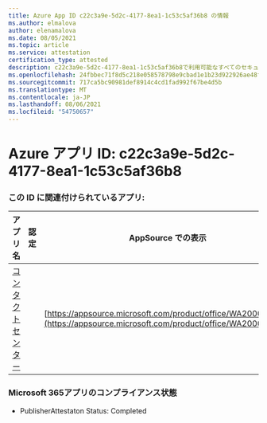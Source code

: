 ```yaml
---
title: Azure App ID c22c3a9e-5d2c-4177-8ea1-1c53c5af36b8 の情報
ms.author: elmalova
author: elenamalova
ms.date: 08/05/2021
ms.topic: article
ms.service: attestation
certification_type: attested
description: c22c3a9e-5d2c-4177-8ea1-1c53c5af36b8で利用可能なすべてのセキュリティおよびコンプライアンス情報。
ms.openlocfilehash: 24fbbec71f8d5c218e058578798e9cbad1e1b23d922926ae48fbac22c6909c69
ms.sourcegitcommit: 717ca5bc90981def8914c4cd1fad992f67be4d5b
ms.translationtype: MT
ms.contentlocale: ja-JP
ms.lasthandoff: 08/06/2021
ms.locfileid: "54750657"
---
```

# <a name="azure-app-id-c22c3a9e-5d2c-4177-8ea1-1c53c5af36b8"></a>Azure アプリ ID: c22c3a9e-5d2c-4177-8ea1-1c53c5af36b8


### <a name="apps-associated-with-this-id"></a>この ID に関連付けられているアプリ:
| **アプリ名** | **認定** | **AppSource での表示** |
|--------------|---------------|-----------------------|
| [コンタクト センター](https://docs.microsoft.com/microsoft-365-app-certification/forward/WA200001428) |  | [https://appsource.microsoft.com/product/office/WA200001428](https://appsource.microsoft.com/product/office/WA200001428) |

### <a name="microsoft-365-app-compliance-status"></a>Microsoft 365アプリのコンプライアンス状態
- PublisherAttestaton Status: Completed
